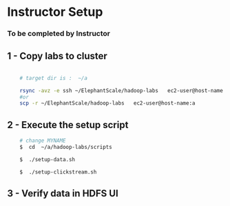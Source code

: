 <link rel='stylesheet' href='assets/css/main.css'/>

# Instructor Setup

### To be completed by Instructor

## 1 - Copy labs to cluster
```bash
    
    # target dir is :  ~/a

    rsync -avz -e ssh ~/ElephantScale/hadoop-labs   ec2-user@host-name:a
    #or
    scp -r ~/ElephantScale/hadoop-labs   ec2-user@host-name:a

```

## 2 - Execute the setup script

``` bash
    # change MYNAME
    $  cd  ~/a/hadoop-labs/scripts

    $  ./setup-data.sh

    $  ./setup-clickstream.sh
```

## 3 - Verify data in HDFS UI
